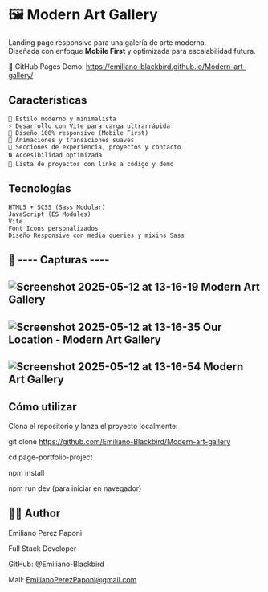 # 🖼️ Modern Art Gallery

Landing page responsive para una galería de arte moderna.  
Diseñada con enfoque **Mobile First** y optimizada para escalabilidad futura.

🔗 GitHub Pages Demo: https://emiliano-blackbird.github.io/Modern-art-gallery/

## Características

    🎨 Estilo moderno y minimalista
    ⚡ Desarrollo con Vite para carga ultrarrápida
    📱 Diseño 100% responsive (Mobile First)
    🌈 Animaciones y transiciones suaves
    🎯 Secciones de experiencia, proyectos y contacto
    🔒 Accesibilidad optimizada
    💼 Lista de proyectos con links a código y demo

## Tecnologías

    HTML5 + SCSS (Sass Modular)
    JavaScript (ES Modules)
    Vite
    Font Icons personalizados
    Diseño Responsive con media queries y mixins Sass

## 📸 ---- Capturas ----

## ![Screenshot 2025-05-12 at 13-16-19 Modern Art Gallery](https://github.com/user-attachments/assets/e2b9e33d-09bb-464d-8220-c1677943347e)

## ![Screenshot 2025-05-12 at 13-16-35 Our Location - Modern Art Gallery](https://github.com/user-attachments/assets/ab9de202-786c-45a0-a893-fa565dadfc72)

## ![Screenshot 2025-05-12 at 13-16-54 Modern Art Gallery](https://github.com/user-attachments/assets/37d24e0d-d29a-423e-bea9-1935c0162db4)

## Cómo utilizar

Clona el repositorio y lanza el proyecto localmente:

git clone https://github.com/Emiliano-Blackbird/Modern-art-gallery

cd page-portfolio-project

npm install

npm run dev (para iniciar en navegador)

## 👨‍💻 Author

Emiliano Perez Paponi

Full Stack Developer

GitHub: @Emiliano-Blackbird

Mail: EmilianoPerezPaponi@gmail.com
